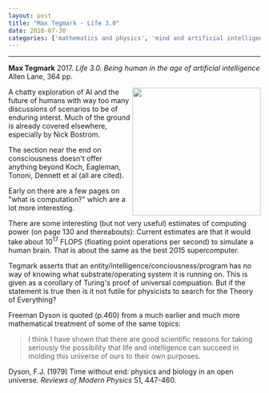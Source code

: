 ```yaml
---
layout: post
title: "Max Tegmark - Life 3.0"
date: 2018-07-30
categories: ['mathematics and physics', 'mind and artificial intelligence']
---
```



***
<b>Max Tegmark</b> 2017. _Life 3.0.  Being human in the age of artificial intelligence_  Allen Lane, 364 pp. 

<img align="right" width="256" src="https://www.penguin.co.uk/content/dam/catalogue/pim/editions/423/9780141981802/cover.jpg.rendition.460.707.png" alt="">

A chatty exploration of AI and the future of humans with way too many discussions of scenarios to be of enduring interst.  Much of the ground is already covered elsewhere, especially by Nick Bostrom.

The section near the end on consciousness doesn't offer anything beyond Koch, Eagleman, Tononi, Dennett et al (all are cited).

Early on there are a few pages on "what is computation?" which are a lot more interesting.

There are some interesting (but not very useful) estimates of computing power (on page 130 and thereabouts):
Current estimates are that it would take about 10<sup>17</sup> FLOPS (floating point operations per second) to simulate a human brain.  That is about the same as the best 2015 supercomputer.

Tegmark asserts that an entity/intelligence/conciousness/program has no way of knowing what substrate/operating system it is running on.  This is given as a corollary of Turing's proof of universal compuation. But if the statement is true then is it not futile for physicists to search for the Theory of Everything? 

Freeman Dyson is quoted (p.460) from a much earlier and much more mathematical treatment of some of the same topics:
> I think I have shown that there are good scientific reasons for taking seriously the possibility that life and intelligence 
> can succeed in molding this universe of ours to their own purposes.

Dyson, F.J. (1979) Time without end: physics and biology in an open universe. _Reviews of Modern Physics_ 51, 447-460. 
